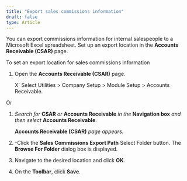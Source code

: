 ```yaml
---
title: "Export sales commissions information"
draft: false
type: Article
---
```


You can export commissions information for internal salespeople to a Microsoft Excel spreadsheet. Set up an export location in the **Accounts Receivable (CSAR)** page.

To set an export location for sales commissions information

1.  Open the **Accounts Receivable (CSAR)** page.

    X`      Select Utilities > Company Setup > Module Setup > Accounts Receivable.

Or

1.  *Search for* **CSAR** *or* **Accounts Receivable** *in the* **Navigation box** *and then select* **Accounts Receivable**.

    **Accounts Receivable (CSAR)** *page appears.*

2.  \-Click the **Sales Commissions Export Path** Select Folder button. The **Browse For Folder** dialog box is displayed.
3.  Navigate to the desired location and click **OK**.
4.  On the **Toolbar**, click **Save**.